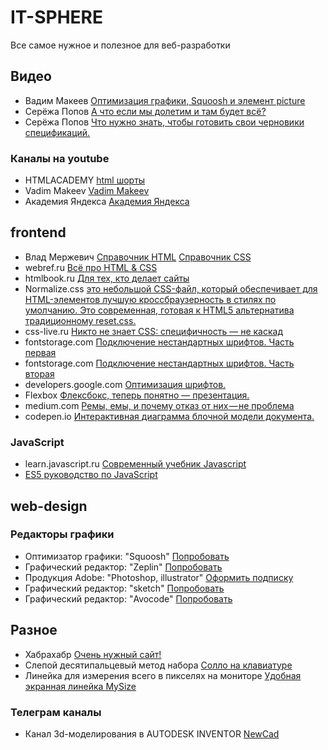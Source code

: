 # IT-SPHERE
Все самое нужное и полезное для веб-разработки

## Видео
* Вадим Макеев [Оптимизация графики, Squoosh и элемент picture](https://www.youtube.com/watch?v=gHLPBlzGRT8)
* Серёжа Попов [А что если мы долетим и там будет всё?](https://www.youtube.com/watch?v=DYyWpZ8XRho)
* Серёжа Попов [Что нужно знать, чтобы готовить свои черновики спецификаций.](https://www.youtube.com/watch?v=Z9of2cj28hY)
### Каналы на youtube
* HTMLACADEMY [html шорты](https://www.youtube.com/channel/UChUxTMjJGo-JDRY8pNTGL2g)
* Vadim Makeev [Vadim Makeev](https://www.youtube.com/channel/UCaTfYudJUVA8cV_But8KZVQ)
* Академия Яндекса [Академия Яндекса](https://www.youtube.com/channel/UCTUyoZMfksbNIHfWJjwr5aQ)
## frontend
* Влад Мержевич [Справочник HTML](http://htmlbook.ru/blog/spravochnik-html-0) [Справочник CSS](http://htmlbook.ru/blog/spravochnik-css-1)
* webref.ru [Всё про HTML & CSS](https://webref.ru)
* htmlbook.ru [Для тех, кто делает сайты](http://htmlbook.ru)
* Normalize.css [это небольшой CSS-файл, который обеспечивает для HTML-элементов лучшую кроссбраузерность в стилях по умолчанию. Это современная, готовая к HTML5 альтернатива традиционному reset.css.](https://necolas.github.io/normalize.css/)
* css-live.ru [Никто не знает CSS: специфичность — не каскад](http://css-live.ru/css/nikto-ne-znaet-css-specifichnost-ne-kaskad.html)
* fontstorage.com [Подключение нестандартных шрифтов. Часть первая](https://fontstorage.com/blog/about-font-face-part-one/)
* fontstorage.com [Подключение нестандартных шрифтов. Часть вторая](https://fontstorage.com/blog/about-font-face-part-two/)
* developers.google.com [Оптимизация шрифтов.](https://developers.google.com/web/fundamentals/performance/optimizing-content-efficiency/webfont-optimization?hl=ru)
* Flexbox [Флексбокс, теперь понятно — презентация.](https://pepelsbey.net/pres/flexbox-gotcha/)
* medium.com [Ремы, емы, и почему отказ от них — не проблема](https://medium.com/devschacht/david-gilbertson-rems-and-ems-and-why-you-probably-dont-need-them-3b2b1e785787)
* codepen.io [Интерактивная диаграмма блочной модели документа.](https://codepen.io/carolineartz/full/ogVXZj/)
### JavaScript
* learn.javascript.ru [Современный учебник Javascript](https://learn.javascript.ru)
* [ES5 руководство по JavaScript](https://habr.com/post/281110/)
## web-design
### Редакторы графики
* Оптимизатор графики: "Squoosh" [Попробовать](https://squoosh.app/)
* Графический редактор: "Zeplin" [Попробовать](https://zeplin.io)
* Продукция Adobe: "Photoshop, illustrator" [Оформить подписку](https://www.adobe.com/ru/)
* Графический редактор: "sketch" [Попробовать](https://www.sketchapp.com)
* Графический редактор: "Avocode" [Попробовать](https://avocode.com)
## Разное
* Хабрахабр [Очень нужный сайт!](https://habr.com/)
* Слепой десятипальцевый метод набора [Солло на клавиатуре](https://ergosolo.ru)
* Линейка для измерения всего в пикселях на мониторе [Удобная экранная линейка MySize](http://developer.roman.grinyov.name/blog/13)
### Телеграм каналы
* Канал 3d-моделирования в AUTODESK INVENTOR [NewCad](https://t.me/newcad_ru)
